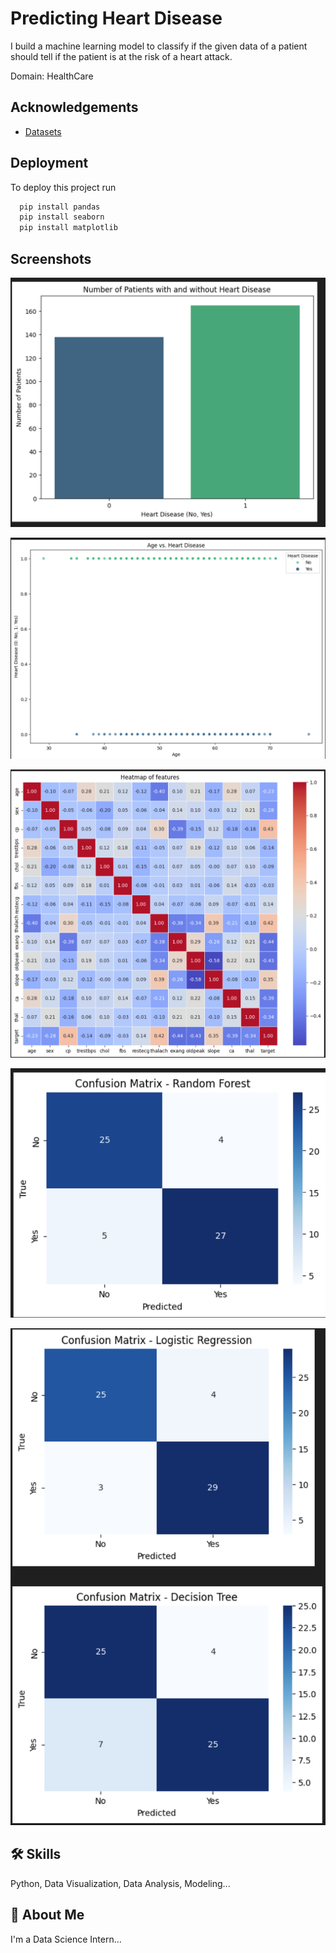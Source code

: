 
# Predicting Heart Disease

I
build a machine learning model to classify if the given data of a patient should tell
if the patient is at the risk of a heart attack.

Domain: HealthCare
## Acknowledgements

 - [Datasets](https://archive.ics.uci.edu/ml/datasets/Heart+Disease?spm=5176.100239.blogcont54260.8.TRNGoO)



## Deployment

To deploy this project run

```bash
  pip install pandas
  pip install seaborn
  pip install matplotlib

```


## Screenshots

![App Screenshot](https://github.com/Prasad-55/Data-Science_Portflio/blob/main/Image%20Library/Screenshot%202024-03-22%20153827.png)

![App Screenshot](https://github.com/Prasad-55/Data-Science_Portflio/blob/main/Image%20Library/Screenshot%202024-03-22%20153839.png)

![App Screenshot](https://github.com/Prasad-55/Data-Science_Portflio/blob/main/Image%20Library/Screenshot%202024-03-22%20153852.png)

![App Screenshot](https://github.com/Prasad-55/Data-Science_Portflio/blob/main/Image%20Library/Screenshot%202024-03-22%20153923.png)

![App Screenshot](https://github.com/Prasad-55/Data-Science_Portflio/blob/main/Image%20Library/Screenshot%202024-03-22%20153936.png)


## 🛠 Skills
Python, Data Visualization, Data Analysis, Modeling...


## 🚀 About Me
I'm a Data Science Intern...

